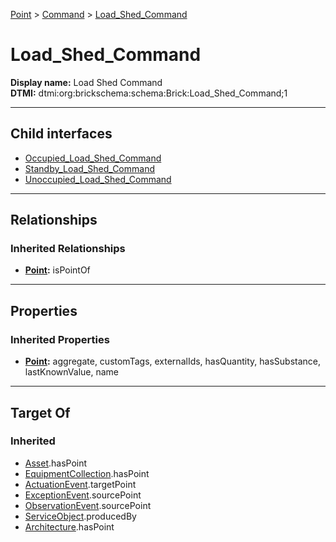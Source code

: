 [Point](../../Point.md) > [Command](../Command.md) > [Load_Shed_Command](#)
# Load_Shed_Command

**Display name:** Load Shed Command<br />
**DTMI:** dtmi:org:brickschema:schema:Brick:Load_Shed_Command;1

---

## Child interfaces
* [Occupied_Load_Shed_Command](Occupied_Load_Shed_Command/Occupied_Load_Shed_Command.md)
* [Standby_Load_Shed_Command](Standby_Load_Shed_Command/Standby_Load_Shed_Command.md)
* [Unoccupied_Load_Shed_Command](Unoccupied_Load_Shed_Command/Unoccupied_Load_Shed_Command.md)

---

## Relationships
### Inherited Relationships
* **[Point](../../Point.md):** isPointOf

---

## Properties
### Inherited Properties
* **[Point](../../Point.md):** aggregate, customTags, externalIds, hasQuantity, hasSubstance, lastKnownValue, name

---

## Target Of
### Inherited
* [Asset](../../../Asset/Asset.md).hasPoint
* [EquipmentCollection](../../../Collection/AssetCollection/EquipmentCollection/EquipmentCollection.md).hasPoint
* [ActuationEvent](../../../Event/PointEvent/ActuationEvent.md).targetPoint
* [ExceptionEvent](../../../Event/PointEvent/ExceptionEvent.md).sourcePoint
* [ObservationEvent](../../../Event/PointEvent/ObservationEvent.md).sourcePoint
* [ServiceObject](../../../Information/ServiceObject/ServiceObject.md).producedBy
* [Architecture](../../../Space/Architecture/Architecture.md).hasPoint

